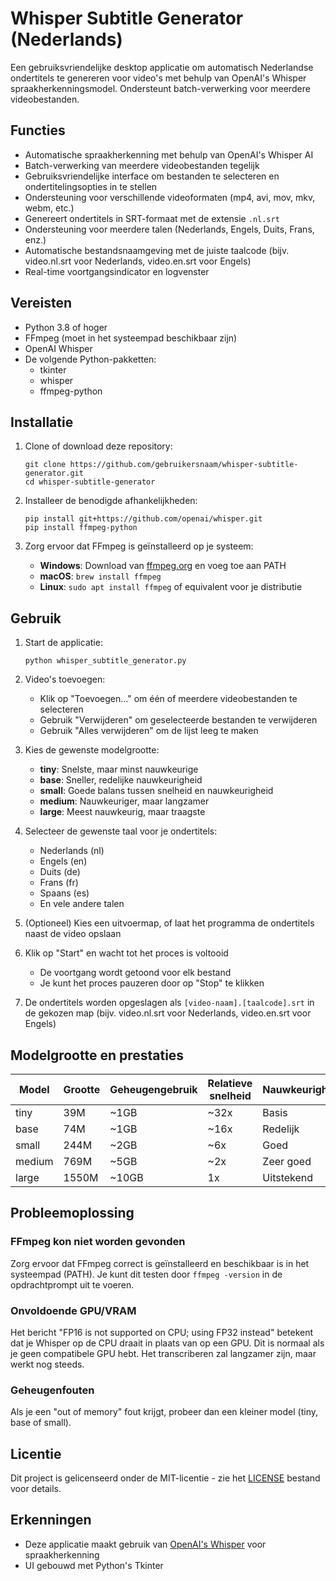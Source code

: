# Whisper Subtitle Generator (Nederlands)

Een gebruiksvriendelijke desktop applicatie om automatisch Nederlandse ondertitels te genereren voor video's met behulp van OpenAI's Whisper spraakherkenningsmodel. Ondersteunt batch-verwerking voor meerdere videobestanden.

## Functies

- Automatische spraakherkenning met behulp van OpenAI's Whisper AI
- Batch-verwerking van meerdere videobestanden tegelijk
- Gebruiksvriendelijke interface om bestanden te selecteren en ondertitelingsopties in te stellen
- Ondersteuning voor verschillende videoformaten (mp4, avi, mov, mkv, webm, etc.)
- Genereert ondertitels in SRT-formaat met de extensie `.nl.srt`
- Ondersteuning voor meerdere talen (Nederlands, Engels, Duits, Frans, enz.)
- Automatische bestandsnaamgeving met de juiste taalcode (bijv. video.nl.srt voor Nederlands, video.en.srt voor Engels)
- Real-time voortgangsindicator en logvenster

## Vereisten

- Python 3.8 of hoger
- FFmpeg (moet in het systeempad beschikbaar zijn)
- OpenAI Whisper
- De volgende Python-pakketten:
  - tkinter
  - whisper
  - ffmpeg-python

## Installatie

1. Clone of download deze repository:
   ```
   git clone https://github.com/gebruikersnaam/whisper-subtitle-generator.git
   cd whisper-subtitle-generator
   ```

2. Installeer de benodigde afhankelijkheden:
   ```
   pip install git+https://github.com/openai/whisper.git
   pip install ffmpeg-python
   ```

3. Zorg ervoor dat FFmpeg is geïnstalleerd op je systeem:
   - **Windows**: Download van [ffmpeg.org](https://ffmpeg.org/download.html) en voeg toe aan PATH
   - **macOS**: `brew install ffmpeg`
   - **Linux**: `sudo apt install ffmpeg` of equivalent voor je distributie

## Gebruik

1. Start de applicatie:
   ```
   python whisper_subtitle_generator.py
   ```

2. Video's toevoegen:
   - Klik op "Toevoegen..." om één of meerdere videobestanden te selecteren
   - Gebruik "Verwijderen" om geselecteerde bestanden te verwijderen
   - Gebruik "Alles verwijderen" om de lijst leeg te maken

3. Kies de gewenste modelgrootte:
   - **tiny**: Snelste, maar minst nauwkeurige
   - **base**: Sneller, redelijke nauwkeurigheid
   - **small**: Goede balans tussen snelheid en nauwkeurigheid
   - **medium**: Nauwkeuriger, maar langzamer
   - **large**: Meest nauwkeurig, maar traagste

4. Selecteer de gewenste taal voor je ondertitels:
   - Nederlands (nl)
   - Engels (en)
   - Duits (de)
   - Frans (fr)
   - Spaans (es)
   - En vele andere talen

5. (Optioneel) Kies een uitvoermap, of laat het programma de ondertitels naast de video opslaan

6. Klik op "Start" en wacht tot het proces is voltooid
   - De voortgang wordt getoond voor elk bestand
   - Je kunt het proces pauzeren door op "Stop" te klikken

7. De ondertitels worden opgeslagen als `[video-naam].[taalcode].srt` in de gekozen map (bijv. video.nl.srt voor Nederlands, video.en.srt voor Engels)

## Modelgrootte en prestaties

| Model  | Grootte | Geheugengebruik | Relatieve snelheid | Nauwkeurigheid |
|--------|---------|----------------|-------------------|---------------|
| tiny   | 39M     | ~1GB           | ~32x              | Basis         |
| base   | 74M     | ~1GB           | ~16x              | Redelijk      |
| small  | 244M    | ~2GB           | ~6x               | Goed          |
| medium | 769M    | ~5GB           | ~2x               | Zeer goed     |
| large  | 1550M   | ~10GB          | 1x                | Uitstekend    |

## Probleemoplossing

### FFmpeg kon niet worden gevonden
Zorg ervoor dat FFmpeg correct is geïnstalleerd en beschikbaar is in het systeempad (PATH). Je kunt dit testen door `ffmpeg -version` in de opdrachtprompt uit te voeren.

### Onvoldoende GPU/VRAM
Het bericht "FP16 is not supported on CPU; using FP32 instead" betekent dat je Whisper op de CPU draait in plaats van op een GPU. Dit is normaal als je geen compatibele GPU hebt. Het transcriberen zal langzamer zijn, maar werkt nog steeds.

### Geheugenfouten
Als je een "out of memory" fout krijgt, probeer dan een kleiner model (tiny, base of small).

## Licentie

Dit project is gelicenseerd onder de MIT-licentie - zie het [LICENSE](LICENSE) bestand voor details.

## Erkenningen

- Deze applicatie maakt gebruik van [OpenAI's Whisper](https://github.com/openai/whisper) voor spraakherkenning
- UI gebouwd met Python's Tkinter
